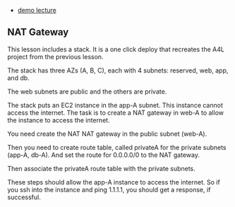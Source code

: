 * [demo lecture](https://learn.cantrill.io/courses/1820301/lectures/42262547)

## NAT Gateway

This lesson includes a stack. It is a one click deploy that recreates the A4L project from the previous lesson. 

The stack has three AZs (A, B, C), each with 4 subnets: reserved, web, app, and db.

The web subnets are public and the others are private.

The stack puts an EC2 instance in the app-A subnet. This instance cannot access the internet. The task is to create a NAT gateway in web-A to allow the instance to access the internet.

You need create the NAT NAT gateway in the public subnet (web-A).

Then you need to create route table, called privateA for the private subnets (app-A, db-A). And set the route for 0.0.0.0/0 to the NAT gateway.

Then associate the privateA route table with the private subnets.

These steps should allow the app-A instance to access the internet. So if you ssh into the instance and ping 1.1.1.1, you should get a response, if successful.
